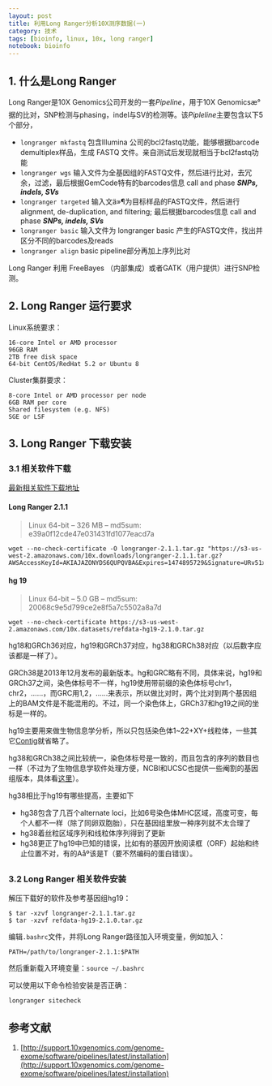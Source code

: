 ```yaml
---
layout: post
title: 利用Long Ranger分析10X测序数据(一)
category: 技术
tags: [bioinfo, linux, 10x, long ranger]
notebook: bioinfo
---
```


## 1. 什么是Long Ranger

Long Ranger是10X Genomics公司开发的一套*Pipeline*，用于10X Genomicsæ°据的比对，SNP检测与phasing，indel与SV的检测等。该*Pipleline*主要包含以下5个部分，

 - `longranger mkfastq` 包含Illumina 公司的bcl2fastq功能，能够根据barcode demultiplex样品，生成 FASTQ 文件。亲自测试后发现就相当于bcl2fastq功能
 - `longranger wgs` 输入文件为全基因组的FASTQ文件，然后进行比对，去冗余，过滤，最后根据GemCode特有的barcodes信息 call and phase **_SNPs, indels, SVs_**
 - `longranger targeted` 输入文ä»¶为目标样品的FASTQ文件，然后进行alignment, de-duplication, and filtering; 最后根据barcodes信息  call and phase **_SNPs, indels, SVs_**
 - `longranger basic` 输入文件为 longranger basic 产生的FASTQ文件，找出并区分不同的barcodes及reads
 - `longranger align` basic pipeline部分再加上序列比对

Long Ranger 利用 FreeBayes （内部集成）或者GATK（用户提供）进行SNP检测。

<!-- more -->

## 2. Long Ranger 运行要求

Linux系统要求：

```
16-core Intel or AMD processor
96GB RAM
2TB free disk space
64-bit CentOS/RedHat 5.2 or Ubuntu 8
```

Cluster集群要求：

```
8-core Intel or AMD processor per node
6GB RAM per core
Shared filesystem (e.g. NFS)
SGE or LSF
```

## 3. Long Ranger 下载安装

### 3.1 相关软件下载

[最新相关软件下载地址](http://support.10xgenomics.com/genome-exome/software/downloads/latest)

#### Long Ranger 2.1.1

>Linux 64-bit – 326 MB – md5sum: e39a0f12cde47e031431fd1077eacd7a

```
wget --no-check-certificate -O longranger-2.1.1.tar.gz "https://s3-us-west-2.amazonaws.com/10x.downloads/longranger-2.1.1.tar.gz?AWSAccessKeyId=AKIAJAZONYDS6QUPQVBA&Expires=1474895729&Signature=URv51xh85BxZmGu97nj03sn0FgE%3D"
```
#### hg 19

>Linux 64-bit – 5.0 GB – md5sum: 20068c9e5d799ce2e8f5a7c5502a8a7d

```
wget --no-check-certificate https://s3-us-west-2.amazonaws.com/10x.datasets/refdata-hg19-2.1.0.tar.gz
```

hg18和GRCh36对应，hg19和GRCh37对应，hg38和GRCh38对应（以后数字应该都是一样了）。

GRCh38是2013年12月发布的最新版本。hg和GRC略有不同，具体来说，hg19和GRCh37之间，染色体标号不一样，hg19使用带前缀的染色体标号chr1，chr2，……，而GRC用1,2，……来表示，所以做比对时，两个比对到两个基因组上的BAM文件是不能混用的。不过，同一个染色体上，GRCh37和hg19之间的坐标是一样的。

hg19主要用来做生物信息学分析，所以只包括染色体1~22+XY+线粒体，一些其它[Contig](url=https://en.wikipedia.org/wiki/Contig)就省略了。

hg38和GRCh38之间比较统一，染色体标号是一致的，而且包含的序列的数目也一样（不过为了生物信息学软件处理方便，NCBI和UCSC也提供一些阉割的基因组版本，具体看[这里](url=http://hgdownload.cse.ucsc.edu/goldenPath/hg38/bigZips/analysisSet/)）。

hg38相比于hg19有哪些提高，主要如下

 - hg38包含了几百个alternate loci，比如6号染色体MHC区域，高度可变，每个人都不一样（除了同卵双胞胎），只在基因组里放一种序列就不太合理了
 - hg38着丝粒区域序列和线粒体序列得到了更新
 - hg38更正了hg19中已知的错误，比如有的基因开放阅读框（ORF）起始和终止位置不对，有的Aåº该是T（要不然编码的蛋白错误）。

### 3.2 Long Ranger 相关软件安装

解压下载好的软件及参考基因组hg19：

```
$ tar -xzvf longranger-2.1.1.tar.gz
$ tar -xzvf refdata-hg19-2.1.0.tar.gz
```

编辑`.bashrc`文件，并将Long Ranger路径加入环境变量，例如加入：

```
PATH=/path/to/longranger-2.1.1:$PATH
```

然后重新载入环境变量：`source ~/.bashrc`

可以使用以下命令检验安装是否正确：

```
longranger sitecheck
```

## 参考文献

 1. [http://support.10xgenomics.com/genome-exome/software/pipelines/latest/installation](http://support.10xgenomics.com/genome-exome/software/pipelines/latest/installation)
